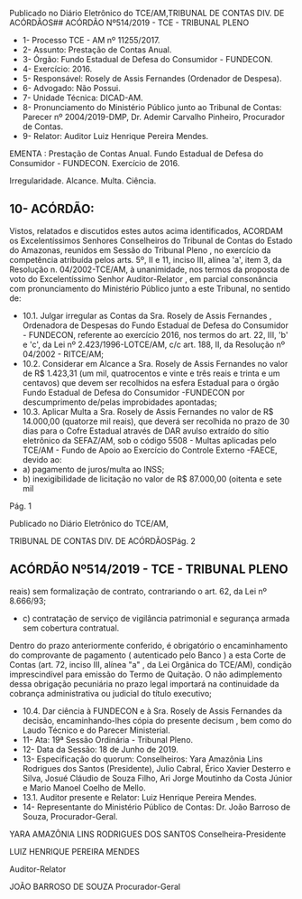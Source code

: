 Publicado  no  Diário  Eletrônico do TCE/AM,TRIBUNAL DE CONTAS DIV. DE ACÓRDÃOS## ACÓRDÃO Nº514/2019 - TCE - TRIBUNAL PLENO

- 1- Processo TCE - AM nº 11255/2017.
- 2- Assunto: Prestação de Contas Anual.
- 3- Órgão: Fundo Estadual de Defesa do Consumidor - FUNDECON.
- 4- Exercício: 2016.
- 5- Responsável: Rosely de Assis Fernandes (Ordenador de Despesa).
- 6- Advogado: Não Possui.
- 7- Unidade Técnica: DICAD-AM.
- 8- Pronunciamento  do  Ministério  Público  junto  ao  Tribunal  de  Contas: Parecer  nº 2004/2019-DMP, Dr. Ademir Carvalho Pinheiro, Procurador de Contas.
- 9- Relator: Auditor Luiz Henrique Pereira Mendes.

EMENTA : Prestação de Contas Anual. Fundo Estadual de Defesa do Consumidor - FUNDECON. Exercício de 2016.

Irregularidade. Alcance. Multa. Ciência.

## 10-  ACÓRDÃO:

Vistos, relatados e discutidos estes autos acima identificados, ACORDAM os Excelentíssimos Senhores Conselheiros do Tribunal de Contas do Estado do Amazonas, reunidos em Sessão do Tribunal Pleno , no exercício da competência atribuída pelos arts. 5º, II e 11, inciso III, alínea 'a', item 3, da Resolução n. 04/2002-TCE/AM, à unanimidade, nos  termos  da  proposta  de  voto  do  Excelentíssimo  Senhor  Auditor-Relator ,  em  parcial consonância com pronunciamento do Ministério Público junto a este Tribunal, no sentido de:

- 10.1. Julgar  irregular as  Contas  da Sra.  Rosely  de  Assis  Fernandes , Ordenadora de Despesas do Fundo Estadual de Defesa do Consumidor -  FUNDECON, referente ao exercício 2016, nos termos do art. 22, III, 'b' e 'c', da Lei nº 2.423/1996-LOTCE/AM, c/c art. 188, II, da Resolução nº 04/2002 - RITCE/AM;
- 10.2. Considerar em Alcance a Sra. Rosely de Assis Fernandes no valor de R$ 1.423,31 (um mil, quatrocentos e vinte e três reais e trinta e um centavos)  que  devem  ser  recolhidos  na  esfera  Estadual  para  o  órgão Fundo Estadual de Defesa do Consumidor -FUNDECON  por descumprimento de/pelas improbidades apontadas;
- 10.3. Aplicar  Multa a Sra.  Rosely  de  Assis  Fernandes no  valor  de R$ 14.000,00 (quatorze mil reais), que deverá ser recolhida no prazo de 30 dias  para  o  Cofre  Estadual  através  de  DAR  avulso  extraído  do  sítio eletrônico  da  SEFAZ/AM,  sob  o  código  5508  -  Multas  aplicadas  pelo TCE/AM  -  Fundo  de Apoio ao Exercício do Controle Externo -FAECE, devido ao:
- a) pagamento de juros/multa ao INSS;
- b) inexigibilidade de licitação no valor de R$ 87.000,00 (oitenta e sete mil

Pág. 1

Publicado  no  Diário  Eletrônico do TCE/AM,

TRIBUNAL DE CONTAS DIV. DE ACÓRDÃOSPág. 2

## ACÓRDÃO Nº514/2019 - TCE - TRIBUNAL PLENO

reais)  sem  formalização  de  contrato,  contrariando  o  art.  62,  da  Lei  nº 8.666/93;

- c) contratação de serviço de vigilância patrimonial e segurança armada sem cobertura contratual.

Dentro do prazo anteriormente conferido, é obrigatório o encaminhamento  do  comprovante  de  pagamento  ( autenticado pelo Banco )  a  esta  Corte  de  Contas  (art.  72,  inciso  III,  alínea  "a"  ,  da  Lei Orgânica do TCE/AM), condição imprescindível para emissão do Termo de Quitação. O não adimplemento dessa obrigação pecuniária no prazo legal importará na continuidade da cobrança administrativa ou judicial do título executivo;

- 10.4. Dar  ciência à FUNDECON e  à Sra. Rosely  de  Assis  Fernandes da decisão, encaminhando-lhes cópia do presente decisum ,  bem como do Laudo Técnico e do Parecer Ministerial.
- 11-  Ata: 19ª Sessão Ordinária - Tribunal Pleno.
- 12-  Data da Sessão: 18 de Junho de 2019.
- 13-  Especificação  do  quorum: Conselheiros: Yara  Amazônia  Lins  Rodrigues  dos Santos  (Presidente),  Julio  Cabral,  Érico  Xavier  Desterro  e  Silva,  Josué  Cláudio  de Souza Filho, Ari Jorge Moutinho da Costa Júnior e Mario Manoel Coelho de Mello.
- 13.1. Auditor presente e Relator: Luiz Henrique Pereira Mendes.
- 14-  Representante  do  Ministério  Público  de  Contas: Dr. João  Barroso  de  Souza, Procurador-Geral.

YARA AMAZÔNIA LINS RODRIGUES DOS SANTOS Conselheira-Presidente

LUIZ HENRIQUE PEREIRA MENDES

Auditor-Relator

JOÃO BARROSO DE SOUZA Procurador-Geral